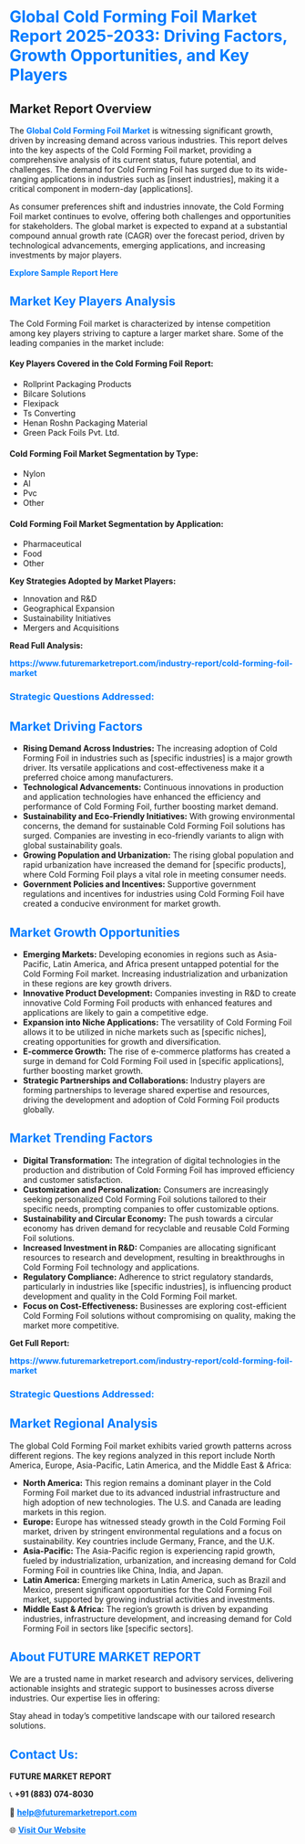 <h1 style="color: #007BFF;">Global Cold Forming Foil Market Report 2025-2033: Driving Factors, Growth Opportunities, and Key Players</h1>

<section id="overview">
<h2>Market Report Overview</h2>
<p>The <a href="https://www.futuremarketreport.com/industry-report/cold-forming-foil-market" style="color: #007BFF; text-decoration: none;"><strong>Global Cold Forming Foil Market</strong></a> is witnessing significant growth, driven by increasing demand across various industries. This report delves into the key aspects of the Cold Forming Foil market, providing a comprehensive analysis of its current status, future potential, and challenges. The demand for Cold Forming Foil has surged due to its wide-ranging applications in industries such as [insert industries], making it a critical component in modern-day [applications].</p>
<p>As consumer preferences shift and industries innovate, the Cold Forming Foil market continues to evolve, offering both challenges and opportunities for stakeholders. The global market is expected to expand at a substantial compound annual growth rate (CAGR) over the forecast period, driven by technological advancements, emerging applications, and increasing investments by major players.</p>
</section>

<section id="overview">
<p><a href="https://www.futuremarketreport.com/request-sample/reportId=31649" style="color: #007BFF; text-decoration: none;"><strong>Explore Sample Report Here</strong></a></p>
</section>

<section id="key-players">
<h2 style="color: #007BFF;">Market Key Players Analysis</h2>
<p>The Cold Forming Foil market is characterized by intense competition among key players striving to capture a larger market share. Some of the leading companies in the market include:</p>
<h4>Key Players Covered in the Cold Forming Foil Report:</h4>
<ul><li>Rollprint Packaging Products</li><li>Bilcare Solutions</li><li>Flexipack</li><li>Ts Converting</li><li>Henan Roshn Packaging Material</li><li>Green Pack Foils Pvt. Ltd.</li></ul>
<h4>Cold Forming Foil Market Segmentation by Type:</h4>
<ul><li>Nylon</li><li>Al</li><li>Pvc</li><li>Other</li></ul>

<h4>Cold Forming Foil Market Segmentation by Application:</h4>
<ul><li>Pharmaceutical</li><li>Food</li><li>Other</li></ul>
<p><strong>Key Strategies Adopted by Market Players:</strong></p>
<ul>
<li>Innovation and R&D</li>
<li>Geographical Expansion</li>
<li>Sustainability Initiatives</li>
<li>Mergers and Acquisitions</li>
</ul>
</section>

<section>
<p><strong>Read Full Analysis: </strong></p><a href="https://www.futuremarketreport.com/industry-report/cold-forming-foil-market" style="color: #007BFF; text-decoration: none;"><strong>https://www.futuremarketreport.com/industry-report/cold-forming-foil-market</strong></a>
<h3 style="color: #007BFF;">Strategic Questions Addressed:</h3>
</section>

<section id="driving-factors">
<h2 style="color: #007BFF;">Market Driving Factors</h2>
<ul>
<li><strong>Rising Demand Across Industries:</strong> The increasing adoption of Cold Forming Foil in industries such as [specific industries] is a major growth driver. Its versatile applications and cost-effectiveness make it a preferred choice among manufacturers.</li>
<li><strong>Technological Advancements:</strong> Continuous innovations in production and application technologies have enhanced the efficiency and performance of Cold Forming Foil, further boosting market demand.</li>
<li><strong>Sustainability and Eco-Friendly Initiatives:</strong> With growing environmental concerns, the demand for sustainable Cold Forming Foil solutions has surged. Companies are investing in eco-friendly variants to align with global sustainability goals.</li>
<li><strong>Growing Population and Urbanization:</strong> The rising global population and rapid urbanization have increased the demand for [specific products], where Cold Forming Foil plays a vital role in meeting consumer needs.</li>
<li><strong>Government Policies and Incentives:</strong> Supportive government regulations and incentives for industries using Cold Forming Foil have created a conducive environment for market growth.</li>
</ul>
</section>

<section id="growth-opportunities">
<h2 style="color: #007BFF;">Market Growth Opportunities</h2>
<ul>
<li><strong>Emerging Markets:</strong> Developing economies in regions such as Asia-Pacific, Latin America, and Africa present untapped potential for the Cold Forming Foil market. Increasing industrialization and urbanization in these regions are key growth drivers.</li>
<li><strong>Innovative Product Development:</strong> Companies investing in R&D to create innovative Cold Forming Foil products with enhanced features and applications are likely to gain a competitive edge.</li>
<li><strong>Expansion into Niche Applications:</strong> The versatility of Cold Forming Foil allows it to be utilized in niche markets such as [specific niches], creating opportunities for growth and diversification.</li>
<li><strong>E-commerce Growth:</strong> The rise of e-commerce platforms has created a surge in demand for Cold Forming Foil used in [specific applications], further boosting market growth.</li>
<li><strong>Strategic Partnerships and Collaborations:</strong> Industry players are forming partnerships to leverage shared expertise and resources, driving the development and adoption of Cold Forming Foil products globally.</li>
</ul>
</section>

<section id="trending-factors">
<h2 style="color: #007BFF;">Market Trending Factors</h2>
<ul>
<li><strong>Digital Transformation:</strong> The integration of digital technologies in the production and distribution of Cold Forming Foil has improved efficiency and customer satisfaction.</li>
<li><strong>Customization and Personalization:</strong> Consumers are increasingly seeking personalized Cold Forming Foil solutions tailored to their specific needs, prompting companies to offer customizable options.</li>
<li><strong>Sustainability and Circular Economy:</strong> The push towards a circular economy has driven demand for recyclable and reusable Cold Forming Foil solutions.</li>
<li><strong>Increased Investment in R&D:</strong> Companies are allocating significant resources to research and development, resulting in breakthroughs in Cold Forming Foil technology and applications.</li>
<li><strong>Regulatory Compliance:</strong> Adherence to strict regulatory standards, particularly in industries like [specific industries], is influencing product development and quality in the Cold Forming Foil market.</li>
<li><strong>Focus on Cost-Effectiveness:</strong> Businesses are exploring cost-efficient Cold Forming Foil solutions without compromising on quality, making the market more competitive.</li>
</ul>
</section>

<section>
<p><strong>Get Full Report: </strong></p><a href="https://www.futuremarketreport.com/industry-report/cold-forming-foil-market" style="color: #007BFF; text-decoration: none;"><strong>https://www.futuremarketreport.com/industry-report/cold-forming-foil-market</strong></a>
<h3 style="color: #007BFF;">Strategic Questions Addressed:</h3>
</section>


<section id="regional-analysis">
<h2 style="color: #007BFF;">Market Regional Analysis</h2>
<p>The global Cold Forming Foil market exhibits varied growth patterns across different regions. The key regions analyzed in this report include North America, Europe, Asia-Pacific, Latin America, and the Middle East & Africa:</p>
<ul>
<li><strong>North America:</strong> This region remains a dominant player in the Cold Forming Foil market due to its advanced industrial infrastructure and high adoption of new technologies. The U.S. and Canada are leading markets in this region.</li>
<li><strong>Europe:</strong> Europe has witnessed steady growth in the Cold Forming Foil market, driven by stringent environmental regulations and a focus on sustainability. Key countries include Germany, France, and the U.K.</li>
<li><strong>Asia-Pacific:</strong> The Asia-Pacific region is experiencing rapid growth, fueled by industrialization, urbanization, and increasing demand for Cold Forming Foil in countries like China, India, and Japan.</li>
<li><strong>Latin America:</strong> Emerging markets in Latin America, such as Brazil and Mexico, present significant opportunities for the Cold Forming Foil market, supported by growing industrial activities and investments.</li>
<li><strong>Middle East & Africa:</strong> The region’s growth is driven by expanding industries, infrastructure development, and increasing demand for Cold Forming Foil in sectors like [specific sectors].</li>
</ul>
</section>

<footer>
<h2 style="color: #007BFF;">About FUTURE MARKET REPORT</h2>
<p>We are a trusted name in market research and advisory services, delivering actionable insights and strategic support to businesses across diverse industries. Our expertise lies in offering:</p>

<p>Stay ahead in today’s competitive landscape with our tailored research solutions.</p>

<h2 style="color: #007BFF;">Contact Us:</h2>
<p><strong>FUTURE MARKET REPORT</strong></p>
<p>📞 <strong>+91 (883) 074-8030</strong></p>
<p>📧 <strong><a href="mailto:help@futuremarketreport.com" style="color: #007BFF;">help@futuremarketreport.com</a></strong></p>
<p>🌐 <strong><a href="https://www.futuremarketreport.com/" style="color: #007BFF;">Visit Our Website</a></strong></p>
</footer>